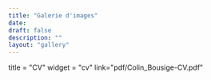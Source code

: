 ```yaml
---
title: "Galerie d'images"
date: 
draft: false
description: ""
layout: "gallery"
---
```


title = "CV" widget = "cv" link="pdf/Colin_Bousige-CV.pdf"




